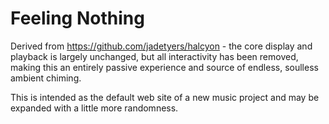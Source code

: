 # Feeling Nothing

Derived from https://github.com/jadetyers/halcyon - the core display and playback is largely unchanged, but all interactivity has been removed, making this an entirely passive experience and source of endless, soulless ambient chiming.

This is intended as the default web site of a new music project and may be expanded with a little more randomness.